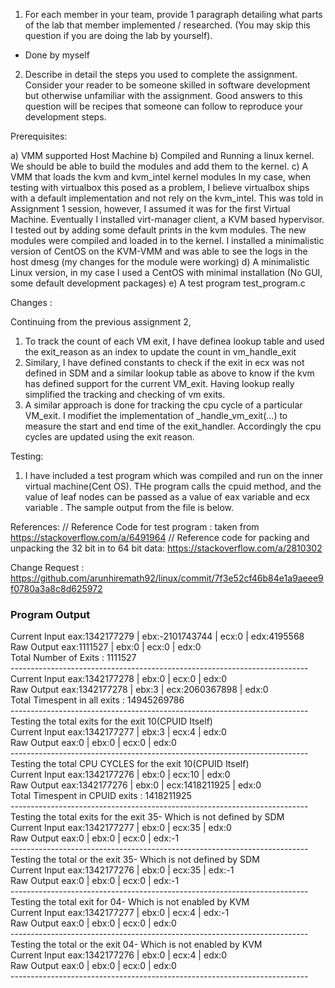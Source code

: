 1. For each member in your team, provide 1 paragraph detailing what parts of the lab that member
implemented / researched. (You may skip this question if you are doing the lab by yourself).

- Done by myself

2. Describe in detail the steps you used to complete the assignment. Consider your reader to be someone
skilled in software development but otherwise unfamiliar with the assignment. Good answers to this
question will be recipes that someone can follow to reproduce your development steps.


Prerequisites: 

a) VMM supported Host Machine
b) Compiled and Running a linux kernel. We should be able to build the modules and add them to the kernel.
c) A VMM that loads the kvm and kvm_intel kernel modules
    In my case, when testing with virtualbox this posed as a problem, I believe virtualbox ships with a default implementation and not rely on the kvm_intel. This was told in Assignment 1 session, however, I assumed it was for the first Virtual Machine. Eventually I installed virt-manager client, a KVM based hypervisor. I tested out by adding some default prints in the kvm modules. The new modules were compiled and loaded in to the kernel. I installed a minimalistic version of CentOS on the KVM-VMM and was able to see the logs in the host dmesg (my changes for the module were working)
d) A minimalistic Linux version, in my case I used a CentOS with minimal installation (No GUI, some default development packages)
e) A test program test_program.c


Changes :

Continuing from the previous assignment 2, 

1) To track the count of each VM exit, I have definea lookup table and used the exit_reason as an index to update the count in vm_handle_exit
2) Similary, I have defined constants to check if the exit in ecx was not defined in SDM and a similar lookup table as above to know if the kvm has defined support for the current VM_exit. Having lookup really simplified the tracking and checking of vm exits.
3) A similar approach is done for tracking the cpu cycle of a particular VM_exit. I modifiet the implementation of _handle_vm_exit(...) to measure the start and end time of the exit_handler. Accordingly the cpu cycles are updated using the exit reason.


Testing:

1) I have included a test program which was compiled and run on the inner virtual machine(Cent OS). THe program calls  the cpuid method, and the value of leaf nodes can be passed as a value of eax variable and ecx variable . The sample output from the file is below.


References: 
// Reference Code for test program : taken from https://stackoverflow.com/a/6491964
// Reference code for packing and unpacking the 32 bit in to 64 bit data: https://stackoverflow.com/a/2810302


Change Request : https://github.com/arunhiremath92/linux/commit/7f3e52cf46b84e1a9aeee9f0780a3a8c8d625972  


<h3> Program Output </h3>  

Current Input eax:1342177279 | ebx:-2101743744 | ecx:0 | edx:4195568  
Raw Output eax:1111527 | ebx:0 | ecx:0 | edx:0  
Total Number of Exits : 1111527  
\--------------------------------------------------------------------------  
Current Input eax:1342177278 | ebx:0 | ecx:0 | edx:0  
Raw Output eax:1342177278 | ebx:3 | ecx:2060367898 | edx:0  
Total Timespent in all exits : 14945269786  
\--------------------------------------------------------------------------  
Testing the total exits for the exit 10(CPUID Itself)  
Current Input eax:1342177277 | ebx:3 | ecx:4 | edx:0  
Raw Output eax:0 | ebx:0 | ecx:0 | edx:0  
\--------------------------------------------------------------------------  
Testing the total CPU CYCLES  for the exit 10(CPUID Itself)  
Current Input eax:1342177276 | ebx:0 | ecx:10 | edx:0  
Raw Output eax:1342177276 | ebx:0 | ecx:1418211925 | edx:0  
Total Timespent in CPUID exits : 1418211925  
\--------------------------------------------------------------------------  
Testing the total exits for the exit 35- Which is not defined by SDM  
Current Input eax:1342177277 | ebx:0 | ecx:35 | edx:0  
Raw Output eax:0 | ebx:0 | ecx:0 | edx:-1  
\--------------------------------------------------------------------------  
Testing the total or the exit 35- Which is not defined by SDM  
Current Input eax:1342177276 | ebx:0 | ecx:35 | edx:-1  
Raw Output eax:0 | ebx:0 | ecx:0 | edx:-1  
\--------------------------------------------------------------------------  
Testing the total exit for 04- Which is not enabled by KVM  
Current Input eax:1342177277 | ebx:0 | ecx:4 | edx:-1  
Raw Output eax:0 | ebx:0 | ecx:0 | edx:0  
\--------------------------------------------------------------------------  
Testing the total or the exit 04- Which is not enabled by KVM  
Current Input eax:1342177276 | ebx:0 | ecx:4 | edx:0  
Raw Output eax:0 | ebx:0 | ecx:0 | edx:0  
\--------------------------------------------------------------------------  



